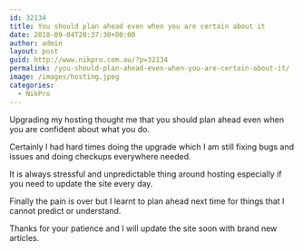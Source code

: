 ```yaml
---
id: 32134
title: You should plan ahead even when you are certain about it
date: 2018-09-04T20:37:30+00:00
author: admin
layout: post
guid: http://www.nikpro.com.au/?p=32134
permalink: /you-should-plan-ahead-even-when-you-are-certain-about-it/
image: /images/hosting.jpeg
categories:
  - NikPro
---
```

Upgrading my hosting thought me that you should plan ahead even when you are confident about what you do.

Certainly I had hard times doing the upgrade which I am still fixing bugs and issues and doing checkups everywhere needed.

It is always stressful and unpredictable thing around hosting especially if you need to update the site every day.

Finally the pain is over but I learnt to plan ahead next time for things that I cannot predict or understand.

Thanks for your patience and I will update the site soon with brand new articles. 